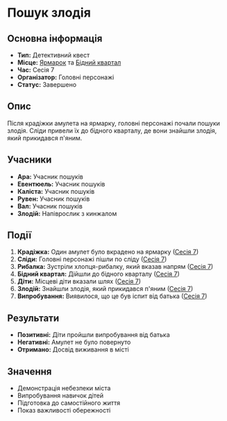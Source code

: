 # Пошук злодія

## Основна інформація
- **Тип:** Детективний квест
- **Місце:** [Ярмарок](Ярмарок.md) та [Бідний квартал](Бідний_квартал.md)
- **Час:** Сесія 7
- **Організатор:** Головні персонажі
- **Статус:** Завершено

## Опис
Після крадіжки амулета на ярмарку, головні персонажі почали пошуки злодія. Сліди привели їх до бідного кварталу, де вони знайшли злодія, який прикидався п'яним.

## Учасники
- **Ара:** Учасник пошуків
- **Евентюель:** Учасник пошуків
- **Каліста:** Учасник пошуків
- **Рувен:** Учасник пошуків
- **Вал:** Учасник пошуків
- **Злодій:** Напіврослик з кинжалом

## Події
1. **Крадіжка:** Один амулет було вкрадено на ярмарку ([Сесія 7](Notes/Сесія_7.md))
2. **Сліди:** Головні персонажі пішли по сліду ([Сесія 7](Notes/Сесія_7.md))
3. **Рибалка:** Зустріли хлопця-рибалку, який вказав напрям ([Сесія 7](Notes/Сесія_7.md))
4. **Бідний квартал:** Дійшли до бідного кварталу ([Сесія 7](Notes/Сесія_7.md))
5. **Діти:** Місцеві діти вказали шлях ([Сесія 7](Notes/Сесія_7.md))
6. **Злодій:** Знайшли злодія, який прикидався п'яним ([Сесія 7](Notes/Сесія_7.md))
7. **Випробування:** Виявилося, що це був іспит від батька ([Сесія 7](Notes/Сесія_7.md))

## Результати
- **Позитивні:** Діти пройшли випробування від батька
- **Негативні:** Амулет не було повернуто
- **Отримано:** Досвід виживання в місті

## Значення
- Демонстрація небезпеки міста
- Випробування навичок дітей
- Підготовка до самостійного життя
- Показ важливості обережності
